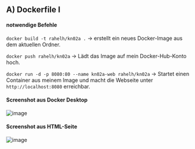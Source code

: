 ## A) Dockerfile I

#### notwendige Befehle


`docker build -t rahelh/kn02a .`
-> erstellt ein neues Docker-Image aus dem aktuellen Ordner.

`docker push rahelh/kn02a`
-> Lädt das Image auf mein Docker-Hub-Konto hoch.

`docker run -d -p 8080:80 --name kn02a-web rahelh/kn02a`
-> Startet einen Container aus meinem Image und macht die Webseite unter `http://localhost:8080` erreichbar.


#### Screenshot aus Docker Desktop
![image](https://github.com/user-attachments/assets/26186983-aac5-46bc-be70-f26c4c429791)


#### Screenshot aus HTML-Seite
![image](https://github.com/user-attachments/assets/5a0a3794-b5ea-42a5-98f9-6b58dc742f77)
